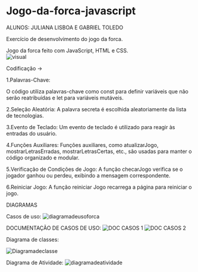 # Jogo-da-forca-javascript
ALUNOS: JULIANA LISBOA E GABRIEL TOLEDO

Exercício de desenvolvimento do jogo da forca.

Jogo da forca feito com JavaScript, HTML e CSS.
<br>
![visual](https://github.com/julianadlisboa/Jogo-da-forca-javascript/assets/128002239/97a684a7-2e6c-46ab-8ea2-163f3ff2ec04)

Codificação ->

1.Palavras-Chave:

O código utiliza palavras-chave como const para definir variáveis que não serão reatribuídas e let para variáveis mutáveis.

2.Seleção Aleatória:
A palavra secreta é escolhida aleatoriamente da lista de tecnologias.

3.Evento de Teclado:
Um evento de teclado é utilizado para reagir às entradas do usuário.

4.Funções Auxiliares:
Funções auxiliares, como atualizarJogo, mostrarLetrasErradas, mostrarLetrasCertas, etc., são usadas para manter o código organizado e modular.

5.Verificação de Condições de Jogo:
A função checarJogo verifica se o jogador ganhou ou perdeu, exibindo a mensagem correspondente.

6.Reiniciar Jogo:
A função reiniciar Jogo recarrega a página para reiniciar o jogo.

DIAGRAMAS

Casos de uso: 
![diagramadeusoforca](https://github.com/julianadlisboa/Jogo-da-forca-javascript/assets/128002239/6d17d851-f667-44b4-a397-75fdaef098c2)


DOCUMENTAÇÃO DE CASOS DE USO:
![DOC CASOS 1](https://github.com/julianadlisboa/Jogo-da-forca-javascript/assets/128002239/9b05fd14-4dd3-42db-8efd-d4c0135f2b04)
![DOC CASOS 2](https://github.com/julianadlisboa/Jogo-da-forca-javascript/assets/128002239/841cc144-554e-4600-9179-f7380a72e073)



Diagrama de classes:

![Diagramadeclasse](https://github.com/julianadlisboa/Jogo-da-forca-javascript/assets/128002239/4f78be27-b7ef-49cc-8427-651ce8323bea)


Diagrama de Atividade:
![diagramadeatividade](https://github.com/julianadlisboa/Jogo-da-forca-javascript/assets/128002239/4ee12327-318f-4ae0-ad8d-35002b66ade6)





